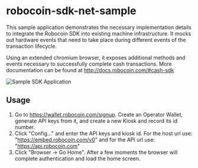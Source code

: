# robocoin-sdk-net-sample

This sample application demonstrates the necessary implementation details to integrate the Robocoin SDK into existing machine infrastructure.  It mocks out hardware events that need to take place during different events of the transaction lifecycle.

Using an extended chromium browser, it exposes additional methods and events necessary to successfully complete cash transactions.  More documentation can be found at http://docs.robocoin.com/#cash-sdk

![Sample SDK Application](https://robocoinkiosk.files.wordpress.com/2015/03/sample.png)

## Usage
1. Go to https://wallet.robocoin.com/signup.  Create an Operator Wallet, generate API keys from it, and create a new Kiosk and record its id number.
2. Click "Config..." and enter the API keys and kiosk id.  For the host url use: "https://embed.robocoin.com/v0" and for the API url use: "https://api.robocoin.com"
3. Click "Browser -> Go Home".  After a few moments the browser will complete authentication and load the home screen.

